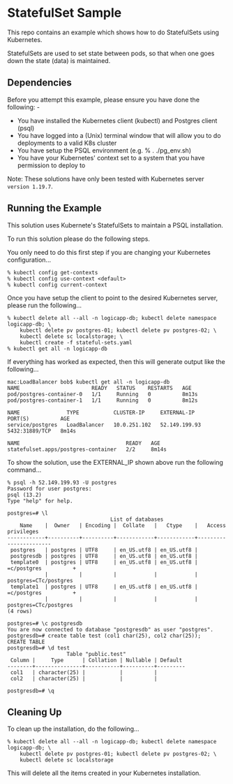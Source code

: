 StatefulSet Sample
==================

This repo contains an example which shows how to do StatefulSets using Kubernetes.

StatefulSets are used to set state between pods, so that when one goes down the 
state (data) is maintained.

Dependencies
------------
Before you attempt this example, please ensure you have done the following: -
- You have installed the Kubernetes client (kubectl) and Postgres client (psql)
- You have logged into a (Unix) terminal window that will allow you to do deployments to a valid K8s cluster
- You have setup the PSQL environment (e.g. % . ./pg_env.sh)
- You have your Kubernetes' context set to a system that you have permission to deploy to

Note: These solutions have only been tested with Kubernetes server `version 1.19.7`. 

Running the Example
-------------------
This solution uses Kubernete's StatefulSets to maintain a PSQL installation.

To run this solution please do the following steps.

You only need to do this first step if you are changing your Kubernetes configuration...

    % kubectl config get-contexts
    % kubectl config use-context <default>
    % kubectl config current-context
    
Once you have setup the client to point to the desired Kubernetes server, please run the following...

    % kubectl delete all --all -n logicapp-db; kubectl delete namespace logicapp-db; \
        kubectl delete pv postgres-01; kubectl delete pv postgres-02; \
        kubectl delete sc localstorage; \
        kubectl create -f stateful-sets.yaml
    % kubectl get all -n logicapp-db

If everything has worked as expected, then this will generate output like the following...

    mac:LoadBalancer bob$ kubectl get all -n logicapp-db
    NAME                       READY   STATUS    RESTARTS   AGE
    pod/postgres-container-0   1/1     Running   0          8m13s
    pod/postgres-container-1   1/1     Running   0          8m12s

    NAME               TYPE           CLUSTER-IP     EXTERNAL-IP     PORT(S)          AGE
    service/postgres   LoadBalancer   10.0.251.102   52.149.199.93   5432:31889/TCP   8m14s

    NAME                                  READY   AGE
    statefulset.apps/postgres-container   2/2     8m14s

To show the solution, use the EXTERNAL_IP shown above run the following command...

    % psql -h 52.149.199.93 -U postgres
    Password for user postgres: 
    psql (13.2)
    Type "help" for help.

    postgres=# \l
                                     List of databases
        Name    |  Owner   | Encoding |  Collate   |   Ctype    |   Access privileges   
    ------------+----------+----------+------------+------------+-----------------------
     postgres   | postgres | UTF8     | en_US.utf8 | en_US.utf8 | 
     postgresdb | postgres | UTF8     | en_US.utf8 | en_US.utf8 | 
     template0  | postgres | UTF8     | en_US.utf8 | en_US.utf8 | =c/postgres          +
                |          |          |            |            | postgres=CTc/postgres
     template1  | postgres | UTF8     | en_US.utf8 | en_US.utf8 | =c/postgres          +
                |          |          |            |            | postgres=CTc/postgres
    (4 rows)

    postgres=# \c postgresdb
    You are now connected to database "postgresdb" as user "postgres".
    postgresdb=# create table test (col1 char(25), col2 char(25));
    CREATE TABLE
    postgresdb=# \d test
                       Table "public.test"
     Column |     Type      | Collation | Nullable | Default 
    --------+---------------+-----------+----------+---------
     col1   | character(25) |           |          | 
     col2   | character(25) |           |          | 

    postgresdb=# \q

Cleaning Up
-----------
To clean up the installation, do the following...

    % kubectl delete all --all -n logicapp-db; kubectl delete namespace logicapp-db; \
        kubectl delete pv postgres-01; kubectl delete pv postgres-02; \
        kubectl delete sc localstorage
        
This will delete all the items created in your Kubernetes installation.
